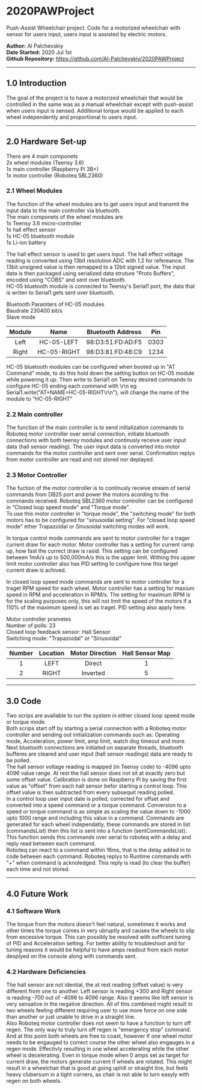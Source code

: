 # 2020PAWProject
Push-Assist Wheelchair project. Code for a motorized wheelchair with sensor for users input, users input is assisted by electric motors.

**Author:**			Al Palchevskiy  
**Date Started:**	2020 Jul 1st  
**Github Repository:** https://github.com/Al-Palchevskiy/2020PAWProject

***
## 1.0 Introduction
The goal of the project is to have a motorized wheelchair that would be controlled in the same was as a manual wheelchair except with push-assist when users input is sensed. Additional torque would be applied to each wheel independently and proportional to users input.

***
## 2.0 Hardware Set-up
There are 4 main componets    
2x wheel modules (Teensy 3.6)   
1x main controller (Raspberry Pi 3B+)   
1x motor controller (Roboteq SBL2360)   

### 2.1 Wheel Modules
The function of the wheel modules are to get users input and transmit the input data to the main controller via bluetooth.    
The main componets of the wheel modules are   
1x Teensy 3.6 micro-controller    
1x hall effect sensor   
1x HC-05 bluetooth module   
1x Li-ion battery   

The hall effect sensor is used to get users input. The hall effect voltage reading is converted using 13bit resolution ADC with 1.2 for refereance. The 13bit unsigned value is then remapped to a 12bit signed value. The input data is then packaged using serialized data struture "Proto Buffers", encoded using "COBS" and sent over bluetooth.    
HC-05 bluetooth module is connected to Teensy's Serial1 port, the data that is writen to Serial1 gets sent over bluetooth.

Bluetooth Paramters of HC-05 modules    
Baudrate 230400 bit/s   
Slave mode    

| Module | Name        | Bluetooth Address | Pin  |
| :----: | :---------: | :---------------: | :--: |
| Left   | HC-05-LEFT  | 98:D3:51:FD:AD:F5 | 0303 |
| Right  | HC-05-RIGHT | 98:D3:81:FD:48:C9 | 1234 |

HC-05 bluetooth modules can be configured when booted up in "AT Command" mode, to do this hold down the setting button on HC-05 module while powering it up. Then write to Serial1 on Teensy desired commands to configure HC-05 ending each command with \r\n
eg Serial1.write("AT+NAME=HC-05-RIGHT\r\n"); will change the name of the module to "HC-05-RIGHT"

### 2.2 Main controller
The function of the main controller is to send initialization commands to Roboteq motor controller over serial connection, initiate bluetooth connections with both teensy modules and continusly receive user input data (hall sensor reading). The user input data is converted into motor commands for the motor controller and sent over serial. Confirmation replys from motor controller are read and not stored nor deplayed.

### 2.3 Motor Controller
The fuction of the motor controller is to continusly receive stream of serial commands from DB25 port and power the motors acording to the commands received.
Roboteq SBL2360 motor controller can be configured in "Closed loop speed mode" and "Torque mode".   
To use this motor controller in "torque mode", the "switching mode" for both motors has to be configured for "sinusoidal setting".
For "closed loop speed mode" ether Trapazoidal or Sinusoidal switching modes will work.   

In torque control mode commands are sent to motor controller for a trager current draw for each motor. Motor controller has a setting for current ramp up, how fast the currect draw is rasid. This setting can be configured between 1mA/s up to 500,000mA/s this is the upper limit. Withing this upper limit motor controller also has PID setting to configure how this target current draw is achived.

In closed loop speed mode commands are sent to motor controller for a traget RPM speed for each wheel. Motor controller has a setting for maxium speed in RPM and acceleration in RPM/s. The setting for maximum RPM is for the scaling purposes only, this will not limit the speed of the motors if a 110% of the maximum speed is set as traget. PID setting also apply here.

Motor controller prametes   
Number of polls: 23    
Closed loop feedback sensor: Hall Sensor    
Switching mode: "Trapazoidal" or "Sinusoidal"   

| Number | Location | Motor Direction | Hall Sensor Map |
| :----: | :------: | :-------------: | :-------------: |
| 1      | LEFT     | Direct          | 1               |
| 2      | RIGHT    | Inverted        | 5               |

***
## 3.0 Code
Two scrips are available to run the system in either closed loop speed mode or torque mode.   
Both scrips start off by starting a serial connection with a Roboteq motor controller and sending out initialization commands such as: Operating mode, Acceleration, power limit, amp limit, watch dog timeout and more. Next bluetooth connections are initiated on separate threads, bluetooth bufferes are cleared and user input (hall sensor readings) data are ready to be polled.    
The hall sensor voltage reading is mapped (in Teensy code) to -4096 upto 4096 value range. At rest the hall sensor does not sit at exactly zero but some offset value. Calibration is done on Raspberry Pi by saving the first value as "offset" from each hall sensor befor starting a control loop. This offset value is then subtracted from every subsequit reading polled.   
In a control loop user input date is polled, corrected for offset and converted into a speed command or a torque command. Conversion to a speed or torque command is as simple as scaling the value down to -1000 upto 1000 range and including this value in a command. Commands are generated for each wheel independatly, these commands are stored in list (commandsList) then this list is sent into a function (sentCommandsList). This function sends this commands over serial to roboteq with a delay and reply read between each command.   
Roboteq can react to a command within 16ms, that is the delay added in to code between each command. Roboteq replys to Runtime commands with "+" when command is acknoledged. This reply is read (to clear the buffer) each time and not stored.    

***
## 4.0 Future Work    
### 4.1 Software Work   
The torque from the motors doesn't feel natural, sometimes it works and other times the torque comes in very ubruptly and causes the wheels to slip from excessive torque. This can possibly be resolved with sufficent tuning of PID and Acceleration setting. For better ability to troubleshoot and for tuning reasons it would be helpful to have amps readout from each motor desplyed on the console along with commands sent.    

### 4.2 Hardware Deficiencies   
The hall sensor are not idential, the at rest reading (offset value) is very different from one to another. Left sensor is reading +300 and Right sensor is reading -700 out of -4096 to 4096 range. Also it seems like left sensor is very sensative in the negative direction. All of this combined might result in two wheels feeling different requiring user to use more force on one side than another or just unable to drive in a straight line.    
Also Roboteq motor controller does not seem to have a function to turn off regen. The only way to truly turn off regen is "emergency stop" command. And at this point both wheels are free to coast, however if one wheel motor needs to be engauged to correct course the other wheel also engauges in a regen mode. Effectivly resulting in one wheel accelerating while the other wheel is decelerating. Even in torque mode when 0 amps set as target for current draw, the motors generate current if wheels are rotated. This might result in a wheelchair that is good at going uphill or straight line, but feels heavy clubersum in a tight corners, as chair is not able to turn easyly with regen on both wheels.
